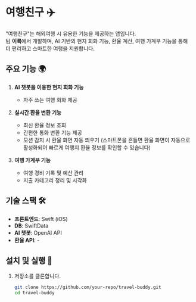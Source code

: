 
# 여행친구 ✈️

"여행친구"는 해외여행 시 유용한 기능을 제공하는 앱입니다.  
팀 **이륙**에서 개발하며, AI 기반의 현지 회화 기능, 환율 계산, 여행 가계부 기능을 통해  
더 편리하고 스마트한 여행을 지원합니다.

## 주요 기능 🌍
1. **AI 챗봇을 이용한 현지 회화 기능**  
   - 자주 쓰는 여행 회화 제공  

2. **실시간 환율 변환 기능**  
   - 최신 환율 정보 조회  
   - 간편한 통화 변환 기능 제공
   - 모션 감지 시 환율 화면 자동 띄우기 (스마트폰을 흔들면 환율 화면이 자동으로 활성화되어 빠르게 여행지 환율 정보를 확인할 수 있습니다)

3. **여행 가계부 기능**  
   - 여행 경비 기록 및 예산 관리  
   - 지출 카테고리 정리 및 시각화  

## 기술 스택 🛠
- **프론트엔드**: Swift (iOS)
- **DB**: SwiftData
- **AI 챗봇**: OpenAI API
- **환율 API**: -

## 설치 및 실행 🚀
1. 저장소를 클론합니다.
   ```bash
   git clone https://github.com/your-repo/travel-buddy.git
   cd travel-buddy
